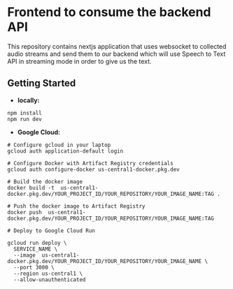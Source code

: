 # Frontend to consume the backend API

This repository contains nextjs application that uses websocket to collected audio streams and send them to our backend which will use Speech to Text API in streaming mode in order to give us the text.


## Getting Started

- **locally:**
```
npm install
npm run dev
```


- **Google Cloud:**

```
# Configure gcloud in your laptop
gcloud auth application-default login

# Configure Docker with Artifact Registry credentials
gcloud auth configure-docker us-central1-docker.pkg.dev

# Build the docker image
docker build -t  us-central1-docker.pkg.dev/YOUR_PROJECT_ID/YOUR_REPOSITORY/YOUR_IMAGE_NAME:TAG .

# Push the docker image to Artifact Registry
docker push  us-central1-docker.pkg.dev/YOUR_PROJECT_ID/YOUR_REPOSITORY/YOUR_IMAGE_NAME:TAG

# Deploy to Google Cloud Run

gcloud run deploy \
  SERVICE_NAME \
  --image  us-central1-docker.pkg.dev/YOUR_PROJECT_ID/YOUR_REPOSITORY/YOUR_IMAGE_NAME \ 
  --port 3000 \
  --region us-central1 \
  --allow-unauthenticated

```

